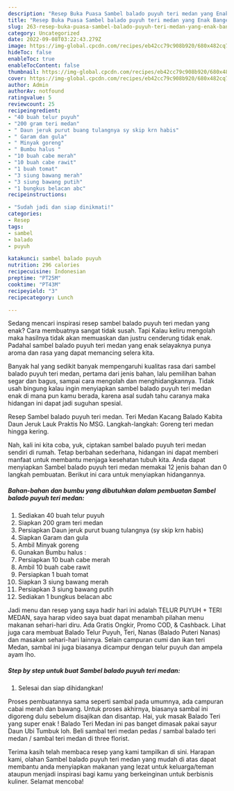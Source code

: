```yaml
---
description: "Resep Buka Puasa Sambel balado puyuh teri medan yang Enak Banget"
title: "Resep Buka Puasa Sambel balado puyuh teri medan yang Enak Banget"
slug: 263-resep-buka-puasa-sambel-balado-puyuh-teri-medan-yang-enak-banget
category: Uncategorized
date: 2022-09-08T03:22:43.279Z
image: https://img-global.cpcdn.com/recipes/eb42cc79c908b920/680x482cq70/sambel-balado-puyuh-teri-medan-foto-resep-utama.jpg
hideToc: false
enableToc: true
enableTocContent: false
thumbnail: https://img-global.cpcdn.com/recipes/eb42cc79c908b920/680x482cq70/sambel-balado-puyuh-teri-medan-foto-resep-utama.jpg
cover: https://img-global.cpcdn.com/recipes/eb42cc79c908b920/680x482cq70/sambel-balado-puyuh-teri-medan-foto-resep-utama.jpg
author: Admin
authorAv: notfound
ratingvalue: 5
reviewcount: 25
recipeingredient:
- "40 buah telur puyuh"
- "200 gram teri medan"
- " Daun jeruk purut buang tulangnya sy skip krn habis"
- " Garam dan gula"
- " Minyak goreng"
- " Bumbu halus "
- "10 buah cabe merah"
- "10 buah cabe rawit"
- "1 buah tomat"
- "3 siung bawang merah"
- "3 siung bawang putih"
- "1 bungkus belacan abc"
recipeinstructions:

- "Sudah jadi dan siap dinikmati!"
categories:
- Resep
tags:
- sambel
- balado
- puyuh

katakunci: sambel balado puyuh 
nutrition: 296 calories
recipecuisine: Indonesian
preptime: "PT25M"
cooktime: "PT43M"
recipeyield: "3"
recipecategory: Lunch

---
```



Sedang mencari inspirasi resep sambel balado puyuh teri medan yang enak? Cara membuatnya sangat tidak susah. Tapi Kalau keliru mengolah maka hasilnya tidak akan memuaskan dan justru cenderung tidak enak. Padahal sambel balado puyuh teri medan yang enak selayaknya punya aroma dan rasa yang dapat memancing selera kita.


Banyak hal yang sedikit banyak mempengaruhi kualitas rasa dari sambel balado puyuh teri medan, pertama dari jenis bahan, lalu pemilihan bahan segar dan bagus, sampai cara mengolah dan menghidangkannya. Tidak usah bingung kalau ingin menyiapkan sambel balado puyuh teri medan enak di mana pun kamu berada, karena asal sudah tahu caranya maka hidangan ini dapat jadi suguhan spesial.

Resep Sambel balado puyuh teri medan. Teri Medan Kacang Balado Kabita Daun Jeruk Lauk Praktis No MSG. Langkah-langkah: Goreng teri medan hingga kering.


Nah, kali ini kita coba, yuk, ciptakan sambel balado puyuh teri medan sendiri di rumah. Tetap berbahan sederhana, hidangan ini dapat memberi manfaat untuk membantu menjaga kesehatan tubuh kita. Anda dapat menyiapkan Sambel balado puyuh teri medan memakai 12 jenis bahan dan 0 langkah pembuatan. Berikut ini cara untuk menyiapkan hidangannya.

<!--inarticleads1-->

##### Bahan-bahan dan bumbu yang dibutuhkan dalam pembuatan Sambel balado puyuh teri medan:

1. Sediakan 40 buah telur puyuh
1. Siapkan 200 gram teri medan
1. Persiapkan  Daun jeruk purut buang tulangnya (sy skip krn habis)
1. Siapkan  Garam dan gula
1. Ambil  Minyak goreng
1. Gunakan  Bumbu halus :
1. Persiapkan 10 buah cabe merah
1. Ambil 10 buah cabe rawit
1. Persiapkan 1 buah tomat
1. Siapkan 3 siung bawang merah
1. Persiapkan 3 siung bawang putih
1. Sediakan 1 bungkus belacan abc


Jadi menu dan resep yang saya hadir hari ini adalah TELUR PUYUH + TERI MEDAN, saya harap video saya buat dapat menambah pilahan menu makanan sehari-hari diru. Ada Gratis Ongkir, Promo COD, &amp; Cashback. Lihat juga cara membuat Balado Telur Puyuh, Teri, Nanas (Balado Puteri Nanas) dan masakan sehari-hari lainnya. Selain campuran cumi dan ikan teri Medan, sambal ini juga biasanya dicampur dengan telur puyuh dan ampela ayam lho. 

<!--inarticleads2-->

##### Step by step untuk buat Sambel balado puyuh teri medan:


1. Selesai dan siap dihidangkan!

Proses pembuatannya sama seperti sambal pada umumnya, ada campuran cabai merah dan bawang. Untuk proses akhirnya, biasanya sambal ini digoreng dulu sebelum disajikan dan disantap. Hai, yuk masak Balado Teri yang super enak ! Balado Teri Medan ini pas banget dimasak pakai sayur Daun Ubi Tumbuk loh. Beli sambal teri medan pedas / sambal balado teri medan / sambal teri medan di three florist. 

Terima kasih telah membaca resep yang kami tampilkan di sini. Harapan kami, olahan Sambel balado puyuh teri medan yang mudah di atas dapat membantu anda menyiapkan makanan yang lezat untuk keluarga/teman ataupun menjadi inspirasi bagi kamu yang berkeinginan untuk berbisnis kuliner. Selamat mencoba!
